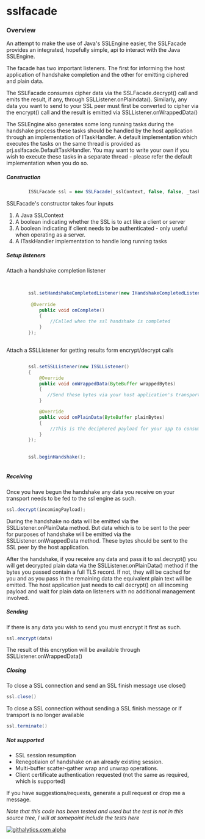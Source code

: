sslfacade
=========

### Overview

An attempt to make the use of Java's SSLEngine easier, the SSLFacade provides an integrated, hopefully simple, api to interact with the Java SSLEngine.

The facade has two important listeners. The first for informing the host application of handshake completion and the other for emitting ciphered and plain data.

The SSLFacade consumes cipher data via the SSLFacade.decrypt() call and emits the result, if any, through SSLListener.onPlaindata(). Similarly, any data you want to send to your SSL peer must first be converted to cipher via the encrypt() call and the result is emitted via SSLListener.onWrappedData()

The SSLEngine also generates some long running tasks during the handshake process these tasks should be handled by the host application through an implementation of ITaskHandler. A default implementation which executes the tasks on the same thread is provided as prj.sslfacade.DefaultTaskHandler. You may want to write your own if you wish to execute these tasks in a separate thread - please refer the default implementation when you do so.


##### Construction

```java
        ISSLFacade ssl = new SSLFacade(_sslContext, false, false, _taskHandler);
```

SSLFacade's constructor takes four inputs

1. A Java SSLContext
2. A boolean indicating whether the SSL is to act like a client or server
3. A boolean indicating if client needs to be authenticated - only useful when operating as a server.
4. A ITaskHandler implementation to handle long running tasks

##### Setup listeners

Attach a handshake completion listener

```java
    
        
        ssl.setHandshakeCompletedListener(new IHandshakeCompletedListener(){
        
         @Override
            public void onComplete()
            {
                //Called when the ssl handshake is completed
            }
        });
        
```

Attach a SSLListener for getting results form encrypt/decrypt calls

```java

        ssl.setSSLListener(new ISSLListener()
        {
            @Override
            public void onWrappedData(ByteBuffer wrappedBytes)
            {
               //Send these bytes via your host application's transport
            }

            @Override
            public void onPlainData(ByteBuffer plainBytes)
            {
                //This is the deciphered payload for your app to consume   
            }
        });
        
         
        ssl.beginHandshake();
        
```

##### Receiving

Once you have begun the handshake any data you receive on your transport needs to be fed to the ssl engine as such.

```java
ssl.decrypt(incomingPayload);
```
During the handshake no data will be emitted via the SSLListener.onPlainData method. But data which is to be sent to the peer for purposes of handshake will be emitted via the SSLListener.onWrappedData method. These bytes should be sent to the SSL peer by the host application.

After the handshake, if you receive any data and pass it to ssl.decrypt() you will get decrypted plain data via the SSLListener.onPlainData() method if the bytes you passed contain a full TLS record. If not, they will be cached for you and as you pass in the remaining data the equivalent plain text will be emitted. The host application just needs to call decrypt() on all incoming payload and wait for plain data on listeners with no additional management involved.

##### Sending

If there is any data you wish to send you must encrypt it first as such.

```java
ssl.encrypt(data)
```
The result of this encryption will be available through SSLListener.onWrappedData()

##### Closing

To close a SSL connection and send an SSL finish message use close()

```java
ssl.close()
```

To close a SSL connection without sending a SSL finish message or if transport is no longer available

```java
ssl.terminate()
```

##### Not supported

* SSL session resumption
* Renegotiaion of handshake on an already existing session.
* Multi-buffer scatter-gather wrap and unwrap operations.
* Client certificate authentication requested (not the same as required, which is supported)


If you have suggestions/requests, generate a pull request or drop me a message.

*Note that this code has been tested and used but the test is not in this source tree, I will at somepoint include the tests here*

[![githalytics.com alpha](https://cruel-carlota.pagodabox.com/721d6f60a885788cfe268ae13d7c991e "githalytics.com")](http://githalytics.com/kashifrazzaqui/sslfacade)
